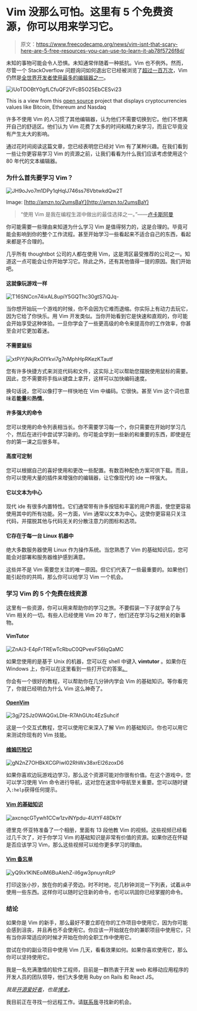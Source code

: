 # Vim 没那么可怕。这里有 5 个免费资源，你可以用来学习它。

> 原文：<https://www.freecodecamp.org/news/vim-isnt-that-scary-here-are-5-free-resources-you-can-use-to-learn-it-ab78f5726f8d/>

未知的事物可能会令人恐惧。未知通常伴随着一种抵抗。Vim 也不例外。然而，尽管一个 StackOverflow 问题询问如何退出它已经被浏览了[超过一百万次](https://stackoverflow.blog/2017/05/23/stack-overflow-helping-one-million-developers-exit-vim/)，Vim 仍然是[全世界开发者使用最多的编辑器之一](https://insights.stackoverflow.com/survey/2017#technology-most-popular-developer-environments-by-occupation)。

![iUoTDOBtY0gfLCfuQF2VFcB5O25EbCESvi23](img/9c8c6673ebf76cb7789bbbbb43c60819.png)

This is a view from this [open source](https://github.com/fatosmorina/cryptocurrencies_graphs) project that displays cryptocurrencies values like Bitcoin, Ethereum and Nasdaq

许多不使用 Vim 的人习惯了其他编辑器，认为他们不需要切换到它。他们不想离开自己的舒适区。他们认为 Vim 花费了太多的时间和精力来学习，而且它毕竟没有产生太大的影响。

通过花时间阅读这篇文章，您已经表明您已经对 Vim 有了某种兴趣。在我们看到一些让你更容易学习 Vim 的资源之前，让我们看看为什么我们应该考虑使用这个 80 年代的文本编辑器。

### 为什么首先要学习 Vim？

![JH9oJvo7m1DPy1qHqlJ746ss76VbtwkdQw2T](img/257550c64b42f64570ed87076877bb8b.png)

Image: [http://amzn.to/2umsBaY](http://amzn.to/2umsBaY)

> “使用 Vim 是我在编程生涯中做出的最佳选择之一。”——[卢卡斯阿曼](https://stackoverflow.com/users/6726/lucas-oman)

你可能需要一些理由来知道为什么学习 Vim 是值得努力的，这是合理的。毕竟可能会影响到你的整个工作流程。甚至开始学习一些看起来不适合自己的东西，看起来都是不合理的。

几乎所有 thoughtbot 公司的人都在使用 Vim，这是湾区最受推荐的公司之一。知道这一点可能会让你开始学习它。除此之外，还有其他值得一提的原因。我们开始吧。

#### 这就像玩游戏一样

![T16SNCcn74ixAL8upiY5GQThc30gtS7iQJq-](img/d0137589e5dcdcb2f43752e7fd0f8287.png)

当你想开始玩一个游戏的时候，你不会因为它难而退缩。你实际上有动力去玩它，因为它给了你快乐。用 Vim 开发类似。当你开始看到它是快速和直观的，你可能会开始享受这种体验。一旦你学会了一些更高级的命令来提高你的工作效率，你甚至会对它更加着迷。

#### 不需要鼠标

![xtPiYjNkjRxOIYkvi7g7nMphHpRKezKTautf](img/f339407d91ad14793c2a86393f7b65c9.png)

您有许多快捷方式来浏览代码和文件，这实际上可以帮助您摆脱使用鼠标的需要。因此，您不需要将手指从键盘上拿开，这样可以加快编码速度。

换句话说，您可以像打字一样快地在 Vim 中编码。它很快。甚至 Vim 这个词也意味着**能量**和**热情**。

#### 许多强大的命令

您可以使用的命令列表相当长。你不需要学习每一个，你只需要在开始时学习几个，然后在进行中尝试学习新的。你可能会学到一些新的和重要的东西，即使是在你的第一课之后很多年。

#### 高度可定制

您可以根据自己的喜好使用和更改一些配置。有数百种配色方案可供下载。而且，你可以使用大量的插件来增强你的编辑器，让它像现代的 ide 一样强大。

#### 它以文本为中心

现代 ide 有很多内置特性。它们通常带有许多按钮和丰富的用户界面，使您更容易使用其中的所有功能。另一方面，Vim 通常以文本为中心。这使你更容易只关注代码，并摆脱其他与代码无关的分散注意力的图标和选项。

#### 它存在于每一台 Linux 机器中

绝大多数服务器使用 Linux 作为操作系统。当您熟悉了 Vim 的基础知识后，您可能会对部署和服务器维护感到满意。

这些并不是 Vim 需要您关注的唯一原因。但它们代表了一些最重要的。如果他们能引起你的共鸣，那么你可以给学习 Vim 一个机会。

### 学习 Vim 的 5 个免费在线资源

这里有一些资源，你可以用来帮助你的学习之旅。不要假装一下子就学会了与 Vim 相关的一切。有些人已经使用 Vim 20 年了，他们还在学习与之相关的新事物。

#### VimTutor

![ZnAi3-E4pFrTREwTcRbuC0QPvevFS6lqQaMC](img/84a6e7a01c1e12e1afbedde60ec40944.png)

如果您使用的是基于 Unix 的机器，您可以在 shell 中键入 **vimtutor** 。如果你在 Windows 上，你可以在这里看到一些打开它的答案[。](https://superuser.com/questions/270938/how-to-run-vimtutor-on-windows)

你会有一个很好的教程，可以帮助你在几分钟内学会 Vim 的基础知识。等你看完了，你就已经明白为什么 Vim 这么神奇了。

#### [OpenVim](http://www.openvim.com/tutorial.html)

![3gj72SJz0WAQGxLDle-R7AhGUtc4EzSuhcif](img/23b4736417a960bb6612dd9f7e4de954.png)

这是一个交互式教程，您可以使用它来深入了解 Vim 的基础知识。你也可以用它来测试你现有的 Vim 技能。

#### [维姆历险记](http://vim-adventures.com/)

![gN2nZ7OHBkXCGPiwl02RhWx38xrEl26zoxD6](img/eee69c7a76656640f450dc8329a33fa4.png)

如果你喜欢边玩游戏边学习，那么这个资源可能对你很有价值。在这个游戏中，您可以学习使用 Vim 命令进行导航，这对您在迷宫中导航至关重要。您可以随时键入`:help`获得任何提示。

#### [Vim 的基础知识](https://vimeo.com/album/2838732)

![axcnqcGTywh1CCw1zviNYpdu-4UtYF48Dk1Y](img/99d5489ee591a6436f3a37746e040f66.png)

德里克·怀亚特准备了一个相册，里面有 13 段他教 Vim 的视频。这些视频已经看过几千次了，对于你学习 Vim 的基础知识是非常有价值的资源。如果你还在怀疑是否应该学习 Vim，那么这些视频可以给你更多学习的理由。

#### [Vim 备忘单](https://vim.rtorr.com/)

![yQ9ix1KlNEoiM6BuAlehZ-iI6gw3pnuynRzP](img/e9b6b67cd37677217d94843616e3e536.png)

打印这张小抄，放在你的桌子旁边。时不时地，花几秒钟浏览一下列表，试着从中使用一些东西。这样你可以随时记住新的命令，也可以巩固你已经掌握的命令。

### 结论

如果你是 Vim 的新手，那么最好不要立即在你的工作项目中使用它，因为你可能会感到沮丧，并且再也不会使用它。你应该一开始就在你的兼职项目中使用它，只有当你非常适应的时候才开始在你的全职工作中使用它。

尝试在你的副业项目中使用 Vim 几天，看看效果如何。如果你喜欢使用它，那么你可以坚持使用它。

我是一名充满激情的软件工程师，目前是一群热衷于开发 web 和移动应用程序的开发人员的团队领导，他们大多使用 Ruby on Rails 和 React JS。

*我是[开源爱好者](https://github.com/fatosmorina)，也是[博主](http://fatosmorina.com)。*

我目前正在寻找一份远程工作。请[联系我](mailto:fatosi.morina@gmail.com)寻找新的机会。